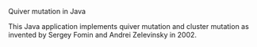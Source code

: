 
Quiver mutation in Java

This Java application implements quiver mutation and cluster mutation as invented by Sergey Fomin and Andrei Zelevinsky in 2002.
